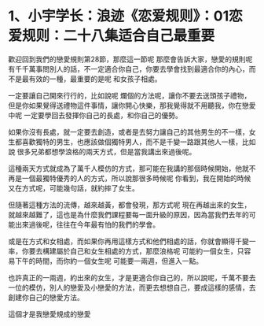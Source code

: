 # 1、小宇学长：浪迹《恋爱规则》：01恋爱规则：二十八集适合自己最重要

歡迎回到我們的戀愛規則第28節，那麼這一節呢 那麼會告訴大家，戀愛的規則呢 有千千萬事問別人的話，不一定適合你自己，你要去學會找到最適合你的內心，而不是最有效的一種，最重要的是呢 和女孩子相處。

一定要讓自己開來行行的，比如說呢 爛個的方法呢，讓你不要去送頭孩子禮物，但是你如果覺得送禮物這件事情，讓你開心快樂，那我覺得就不用聽我，你在戀愛中呢 一定要學回去發揮你自己的長處，和你自己的優勢。

如果你沒有長處，就一定要去創造，或者是去努力讓自己的其他男生的不一樣，女生都喜歡獨特的男生，也應該做個獨特男人，而不是千變一路跟其他人一樣，比如說 很多兄弟都想學浪格的兩天方式，但是當我講出來過後呢。

這種兩天方式就成為了萬千人模仿的方式，那可能在我講的那個時候開始，他就不再是一個最獨特優秀的人的方式，所以說那很多時候呢 你看到，我在開始的時候又在方式呢，可能幾句話，就約摔了女生。

但隨著這種方法的流傳，越來越黃，都會發現，那方式呢 現在再越出來的女生，就越來越難了，這也是為什麼我們課程要每一面升級的原因，因為當我們去年的可能出來過後呢，往往在今年最有怕的我們的學會。

或是在方式和女相處，而如果你再用這樣方式和他們相處的話，你就會顯得千變一率，你要去構建屬於自己和女生相處的方式，那麼浪格呢 可能約一個女生，只容易下午的時間，而你約一個女生呢 可能要一兩週，但進入一點。

也許真正的一兩週，約出來的女生，才是更適合你自己的，所以說呢，千萬不要去一位的模仿，別人的戀愛及小戀愛的方法，而更去想想自己，要成這樣的感情，去創建你自己的戀愛方法。

這個才是我戀愛規成的戀愛